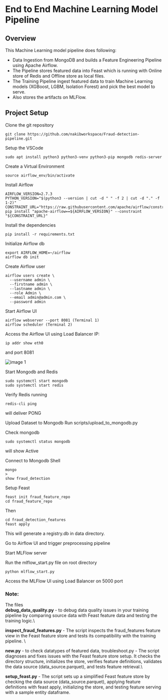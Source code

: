 # End to End Machine Learning Model Pipeline 

## Overview

This Machine Learning model pipeline does following:
- Data Ingestion from MongoDB and builds a Feature Engineering Pipeline using Apache Airflow.
- The Pipeline stores featured data into Feast which is running with Online store of Redis and Offline store as local files.
- The Training Pipeline ingest featured data to train Machine Learning models (XGBoost, LGBM, Isolation Forest) and pick the best model to serve.
- Also stores the artifacts on MLFlow.

## Project Setup

Clone the git repository
```
git clone https://github.com/nakibworkspace/Fraud-detection-pipeline.git
```
Setup the VSCode
```sudo apt update && sudo apt upgrade -y
sudo apt install python3 python3-venv python3-pip mongodb redis-server
```

Create a Virtual Environment
```python3 -m venv airflow_env
source airflow_env/bin/activate
```

Install Airflow
```
AIRFLOW_VERSION=2.7.3
PYTHON_VERSION="$(python3 --version | cut -d " " -f 2 | cut -d "." -f 1-2)"
CONSTRAINT_URL="https://raw.githubusercontent.com/apache/airflow/constraints-${AIRFLOW_VERSION}/constraints-${PYTHON_VERSION}.txt"
pip install "apache-airflow==${AIRFLOW_VERSION}" --constraint "${CONSTRAINT_URL}"
```
Install the dependencies
``` 
pip install -r requirements.txt
```

Initialize Airflow db
```
export AIRFLOW_HOME=~/airflow
airflow db init
```

Create Airflow user
```
airflow users create \
  --username admin \
  --firstname admin \
  --lastname admin \
  --role Admin \
  --email admin@admin.com \
  --password admin

```

Start Airflow UI
```
airflow webserver --port 8081 (Terminal 1)
airflow scheduler (Terminal 2)
```

Access the Airflow UI using Load Balancer
IP:
```
ip addr show eth0
```
and port 8081

![image 1](fraud_detection_pipeline/images/image01.png)

Start Mongodb and Redis
```
sudo systemctl start mongodb
sudo systemctl start redis
```

Verify Redis running
```
redis-cli ping
```
will deliver PONG


Upload Dataset to Mongodb
Run
scripts/upload_to_mongodb.py

Check mongodb 
```
sudo systemctl status mongodb
```
will show Active

Connect to Mongodb Shell
```
mongo
>
show fraud_detection
```

Setup Feast
```
feast init fraud_feature_repo
cd fraud_feature_repo
```
Then
```
cd fraud_detection_features
feast apply
```

This will generate a registry.db in data directory.

Go to Airflow UI and trigger preprocessing pipeline

Start MLFlow server

Run the mlflow_start.py file on root directory 
```
python mlflow_start.py
```

Access the MLFlow UI using Load Balancer on 5000 port


### Note:
The files \
**debug_data_quality.py** - to debug data quality issues in your training pipeline by comparing source data with Feast feature data and testing the training logic.\

**inspect_fraud_features.py** - The script inspects the fraud_features feature view in the Feast feature store and tests its compatibility with the training pipeline. \

**new.py** - to check datatypes of featured data, 
troubleshoot.py - The script diagnoses and fixes issues with the Feast feature store setup. It checks the directory structure, initializes the store, verifies feature definitions, validates the data source (data_source.parquet), and tests feature retrieval.\

**setup_feast.py** - The script sets up a simplified Feast feature store by checking the data source (data_source.parquet), applying feature definitions with feast apply, initializing the store, and testing feature serving with a sample entity dataframe.
